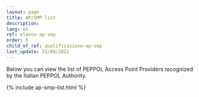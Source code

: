 ```yaml
---
layout: page
title: AP/SMP list
description:
lang: en
ref: elenco-ap-smp
order: 5
child_of_ref: qualificazione-ap-smp
last_update: 23/04/2021
---
```


Below you can view the list of PEPPOL Access Point Providers recognized by the Italian PEPPOL Authority.

{% include ap-smp-list.html %}
